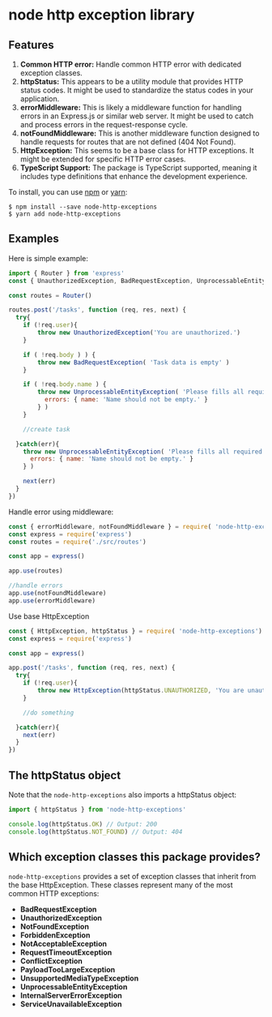 # node http exception library

## Features

1. **Common HTTP error:** Handle common HTTP error with dedicated exception classes.
2. **httpStatus:** This appears to be a utility module that provides HTTP status codes. It might be used to standardize the status codes in your application.
3. **errorMiddleware:** This is likely a middleware function for handling errors in an Express.js or similar web server. It might be used to catch and process errors in the request-response cycle.
4. **notFoundMiddleware:** This is another middleware function designed to handle requests for routes that are not defined (404 Not Found).
5. **HttpException:** This seems to be a base class for HTTP exceptions. It might be extended for specific HTTP error cases.
6. **TypeScript Support:** The package is TypeScript supported, meaning it includes type definitions that enhance the development experience.


To install, you can use [npm](https://npmjs.org/) or [yarn](https://yarnpkg.com):

    $ npm install --save node-http-exceptions
    $ yarn add node-http-exceptions

## Examples

Here is simple example:

```js
import { Router } from 'express'
const { UnauthorizedException, BadRequestException, UnprocessableEntityException } = require( 'node-http-exceptions')

const routes = Router()

routes.post('/tasks', function (req, res, next) {
  try{
    if (!req.user){
        throw new UnauthorizedException('You are unauthorized.')
    }

    if ( !req.body ) ) {
        throw new BadRequestException( 'Task data is empty' )
    }

    if ( !req.body.name ) {
        throw new UnprocessableEntityException( 'Please fills all required fields.', {
          errors: { name: 'Name should not be empty.' }
        } )
    }

    //create task

  }catch(err){
    throw new UnprocessableEntityException( 'Please fills all required fields.', {
      errors: { name: 'Name should not be empty.' }
    } )

    next(err)
  }
})
```

Handle error using middleware:

```js
const { errorMiddleware, notFoundMiddleware } = require( 'node-http-exceptions')
const express = require('express')
const routes = require('./src/routes')

const app = express()

app.use(routes)

//handle errors
app.use(notFoundMiddleware)
app.use(errorMiddleware)
```

Use base HttpException

```js
const { HttpException, httpStatus } = require( 'node-http-exceptions')
const express = require('express')

const app = express()

app.post('/tasks', function (req, res, next) {
  try{
    if (!req.user){
        throw new HttpException(httpStatus.UNAUTHORIZED, 'You are unauthorized.')
    }

    //do something

  }catch(err){
    next(err)
  }
})
```

## The httpStatus object

Note that the `node-http-exceptions` also imports a httpStatus object:

```js
import { httpStatus } from 'node-http-exceptions'

console.log(httpStatus.OK) // Output: 200
console.log(httpStatus.NOT_FOUND) // Output: 404
```

## Which exception classes this package provides?

`node-http-exceptions` provides a set of exception classes that inherit from the base HttpException.
These classes represent many of the most common HTTP exceptions:

- **BadRequestException**
- **UnauthorizedException**
- **NotFoundException**
- **ForbiddenException**
- **NotAcceptableException**
- **RequestTimeoutException**
- **ConflictException**
- **PayloadTooLargeException**
- **UnsupportedMediaTypeException**
- **UnprocessableEntityException**
- **InternalServerErrorException**
- **ServiceUnavailableException**
